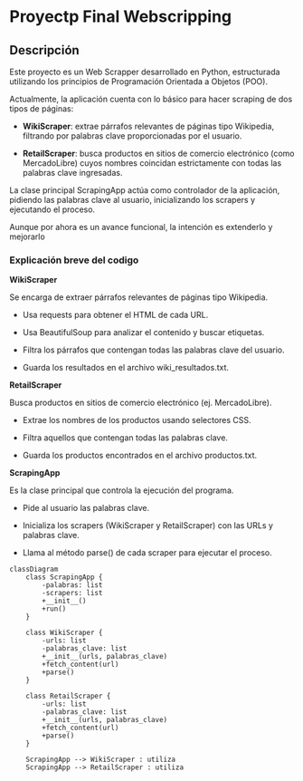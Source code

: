# Proyectp Final Webscripping
## **Descripción**


Este proyecto es un Web Scrapper desarrollado en Python, estructurada utilizando los principios de Programación Orientada a Objetos (POO).

Actualmente, la aplicación cuenta con lo básico para hacer scraping de dos tipos de páginas:

* **WikiScraper**: extrae párrafos relevantes de páginas tipo Wikipedia, filtrando por palabras clave proporcionadas por el usuario.

* **RetailScraper**: busca productos en sitios de comercio electrónico (como MercadoLibre) cuyos nombres coincidan estrictamente con todas las palabras clave ingresadas.

La clase principal ScrapingApp actúa como controlador de la aplicación, pidiendo las palabras clave al usuario, inicializando los scrapers y ejecutando el proceso.

Aunque por ahora es un avance funcional, la intención es extenderlo y mejorarlo

### Explicación breve del codigo

**WikiScraper**

Se encarga de extraer párrafos relevantes de páginas tipo Wikipedia.

* Usa requests para obtener el HTML de cada URL.

* Usa BeautifulSoup para analizar el contenido y buscar etiquetas.

* Filtra los párrafos que contengan todas las palabras clave del usuario.

* Guarda los resultados en el archivo wiki_resultados.txt.

**RetailScraper**

Busca productos en sitios de comercio electrónico (ej. MercadoLibre).

* Extrae los nombres de los productos usando selectores CSS.

* Filtra aquellos que contengan todas las palabras clave.

* Guarda los productos encontrados en el archivo productos.txt.

**ScrapingApp**

Es la clase principal que controla la ejecución del programa.

* Pide al usuario las palabras clave.

* Inicializa los scrapers (WikiScraper y RetailScraper) con las URLs y palabras clave.

* Llama al método parse() de cada scraper para ejecutar el proceso.





```mermaid
classDiagram
    class ScrapingApp {
        -palabras: list
        -scrapers: list
        +__init__()
        +run()
    }

    class WikiScraper {
        -urls: list
        -palabras_clave: list
        +__init__(urls, palabras_clave)
        +fetch_content(url)
        +parse()
    }

    class RetailScraper {
        -urls: list
        -palabras_clave: list
        +__init__(urls, palabras_clave)
        +fetch_content(url)
        +parse()
    }

    ScrapingApp --> WikiScraper : utiliza
    ScrapingApp --> RetailScraper : utiliza
